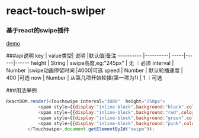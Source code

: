 # react-touch-swiper
### 基于react的swipe插件

[demo](http://htmlpreview.github.io/?https://github.com/cococat/react-touch-swiper/blob/master/demo.html)

###api说明
key        | value类型| 说明  |默认值|备注
---------- |----------| -----|------|------
height | String | swipe高度,eg:"245px" | 无 ｜必须
interval | Number  |swipe动画停留时间 |4000|可选
speed | Number | 默认轮播速度 | 400 |可选
now | Number | 从第几项开始轮播(第一项为1) | 1 ｜可选


###用法举例
```javascript
ReactDOM.render(<Touchswipe interval="3000"  height="250px">
			<span style={{display:"inline-block",background:"black",color:"#fff",width:"100%",height:"100%"}}>1</span>
			<span style={{display:"inline-block",background:"red",color:"yellow",width:"100%",height:"100%"}}>2</span>
			<span style={{display:"inline-block",background:"green",color:"blue",width:"100%",height:"100%"}}>3</span>
			<span style={{display:"inline-block",background:"pink",color:"#fff",width:"100%",height:"100%"}}>4</span>
		</Touchswipe>,document.getElementById("swipe"));
```

